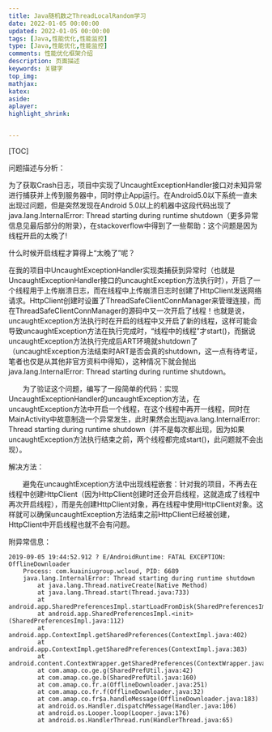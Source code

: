 ```yaml
---
title: Java随机数之ThreadLocalRandom学习
date: 2022-01-05 00:00:00
updated: 2022-01-05 00:00:00
tags: [Java,性能优化,性能监控]
type: [Java,性能优化,性能监控]
comments: 性能优化框架介绍
description: 页面描述
keywords: 关键字
top_img:
mathjax:
katex:
aside:
aplayer:
highlight_shrink:


---
```


[TOC]



问题描述与分析：

为了获取Crash日志，项目中实现了UncaughtExceptionHandler接口对未知异常进行捕获并上传到服务器中，同时停止App运行。在Android5.0以下系统一直未出现过问题，但是突然发现在Android 5.0以上的机器中这段代码出现了java.lang.InternalError: Thread starting during runtime shutdown（更多异常信息见最后部分的附录），在stackoverflow中得到了一些帮助：这个问题是因为线程开启的太晚了!

什么时候开启线程才算得上“太晚了”呢？

在我的项目中UncaughtExceptionHandler实现类捕获到异常时（也就是UncaughtExceptionHandler接口的uncaughtException方法执行时），开启了一个线程用于上传崩溃日志，而在线程中上传崩溃日志时创建了HttpClient发送网络请求。HttpClient创建时设置了ThreadSafeClientConnManager来管理连接，而在ThreadSafeClientConnManager的源码中又一次开启了线程！也就是说，uncaughtException方法执行时在开启的线程中又开启了新的线程，这样可能会导致uncaughtException方法在执行完成时，“线程中的线程”才start()，而据说uncaughtException方法执行完成后ART环境就shutdown了（uncaughtException方法结束时ART是否会真的shutdown，这一点有待考证，笔者也仅是从其他非官方资料中得知），这种情况下就会抛出java.lang.InternalError: Thread starting during runtime shutdown。

　　为了验证这个问题，编写了一段简单的代码：实现UncaughtExceptionHandler的uncaughtException方法，在uncaughtException方法中开启一个线程，在这个线程中再开一线程，同时在MainActivity中故意制造一个异常发生，此时果然会出现java.lang.InternalError: Thread starting during runtime shutdown（并不是每次都出现，因为如果uncaughtException方法执行结束之前，两个线程都完成start()，此问题就不会出现）。

 

解决方法：

　　避免在uncaughtException方法中出现线程嵌套：针对我的项目，不再去在线程中创建HttpClient（因为HttpClient创建时还会开启线程，这就造成了线程中再次开启线程），而是先创建HttpClient对象，再在线程中使用HttpClient对象。这样就可以确保uncaughtException方法结束之前HttpClient已经被创建，HttpClient中开启线程也就不会有问题。

 

附异常信息：


```
2019-09-05 19:44:52.912 ? E/AndroidRuntime: FATAL EXCEPTION: OfflineDownloader
    Process: com.kuainiugroup.wcloud, PID: 6689
    java.lang.InternalError: Thread starting during runtime shutdown
        at java.lang.Thread.nativeCreate(Native Method)
        at java.lang.Thread.start(Thread.java:733)
        at android.app.SharedPreferencesImpl.startLoadFromDisk(SharedPreferencesImpl.java:119)
        at android.app.SharedPreferencesImpl.<init>(SharedPreferencesImpl.java:112)
        at android.app.ContextImpl.getSharedPreferences(ContextImpl.java:402)
        at android.app.ContextImpl.getSharedPreferences(ContextImpl.java:383)
        at android.content.ContextWrapper.getSharedPreferences(ContextWrapper.java:177)
        at com.amap.co.ge.g(SharedPrefUtil.java:42)
        at com.amap.co.ge.b(SharedPrefUtil.java:160)
        at com.amap.co.fr.a(OfflineDownloader.java:251)
        at com.amap.co.fr.f(OfflineDownloader.java:32)
        at com.amap.co.fr$a.handleMessage(OfflineDownloader.java:183)
        at android.os.Handler.dispatchMessage(Handler.java:106)
        at android.os.Looper.loop(Looper.java:176)
        at android.os.HandlerThread.run(HandlerThread.java:65)
```
